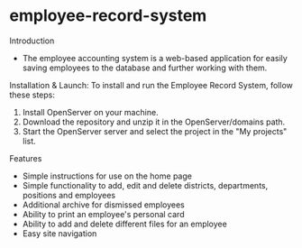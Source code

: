 # employee-record-system

Introduction 
- The employee accounting system is a web-based application for easily saving employees to the database and further working with them.

Installation & Launch: To install and run the Employee Record System, follow these steps:

1. Install OpenServer on your machine.
2. Download the repository and unzip it in the OpenServer/domains path.
3. Start the OpenServer server and select the project in the "My projects" list.

Features

- Simple instructions for use on the home page
- Simple functionality to add, edit and delete districts, departments, positions and employees
- Additional archive for dismissed employees
- Ability to print an employee's personal card
- Ability to add and delete different files for an employee
- Easy site navigation
